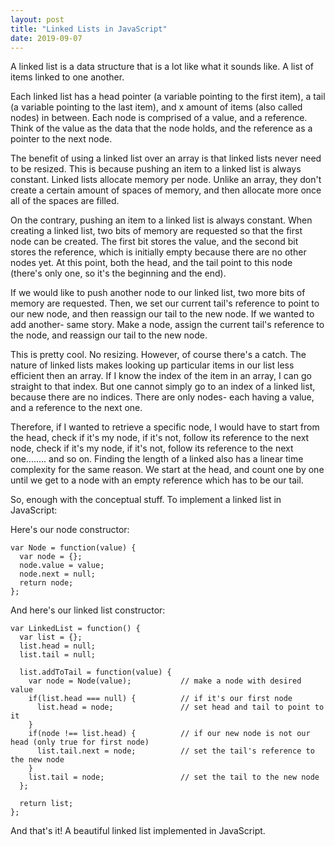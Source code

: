 ```yaml
---
layout: post
title: "Linked Lists in JavaScript"
date: 2019-09-07
---
```


A linked list is a data structure that is a lot like what it sounds like. A list
of items linked to one another.

Each linked list has a head pointer (a variable pointing to the first item),
a tail (a variable pointing to the last item), and x amount of
items (also called nodes) in between. Each node is comprised of a value, and a reference.
Think of the value as the data that the node holds, and the reference as a pointer
to the next node.

The benefit of using a linked list over an array is that linked lists
never need to be resized. This is because pushing an item to a linked list is always constant.
Linked lists allocate memory per node. Unlike an array, they don't create a certain
amount of spaces of memory, and then allocate more once all of the spaces are filled.

On the contrary, pushing an item to a linked list is always constant. When creating
a linked list, two bits of memory are requested so that the first node can be created.
The first bit stores the value, and the second bit stores the reference, which is
initially empty because there are no other nodes yet. At this point, both the head,
and the tail point to this node (there's only one, so it's the beginning and the end).

If we would like to push another node to our linked list, two more bits of memory
are requested. Then, we set our current tail's reference to point to our new node,
and then reassign our tail to the new node. If we wanted to add another- same story.
Make a node, assign the current tail's reference to the node, and reassign our tail
to the new node.

This is pretty cool. No resizing. However, of course there's a catch. The nature of
linked lists makes looking up particular items in our list less efficient then an array.
If I know the index of the item in an array, I can go straight to that index. But
one cannot simply go to an index of a linked list, because there are no indices.
There are only nodes- each having a value, and a reference to the next one.

Therefore, if I wanted to retrieve a specific node, I would have to start from the
head, check if it's my node, if it's not, follow its reference to the next node,
check if it's my node, if it's not, follow its reference to the next one........ and so on.
Finding the length of a linked also has a linear time complexity for the same reason.
We start at the head, and count one by one until we get to a node with an empty reference
which has to be our tail.

So, enough with the conceptual stuff. To implement a linked list in JavaScript:

Here's our node constructor:
```
var Node = function(value) {
  var node = {};
  node.value = value;
  node.next = null;    
  return node;
};
```
And here's our linked list constructor:
```
var LinkedList = function() {
  var list = {};
  list.head = null;
  list.tail = null;

  list.addToTail = function(value) {
    var node = Node(value);           // make a node with desired value
    if(list.head === null) {          // if it's our first node
      list.head = node;               // set head and tail to point to it
    }
    if(node !== list.head) {          // if our new node is not our head (only true for first node)
      list.tail.next = node;          // set the tail's reference to the new node
    }
    list.tail = node;                 // set the tail to the new node
  };

  return list;
};
```
And that's it! A beautiful linked list implemented in JavaScript.
